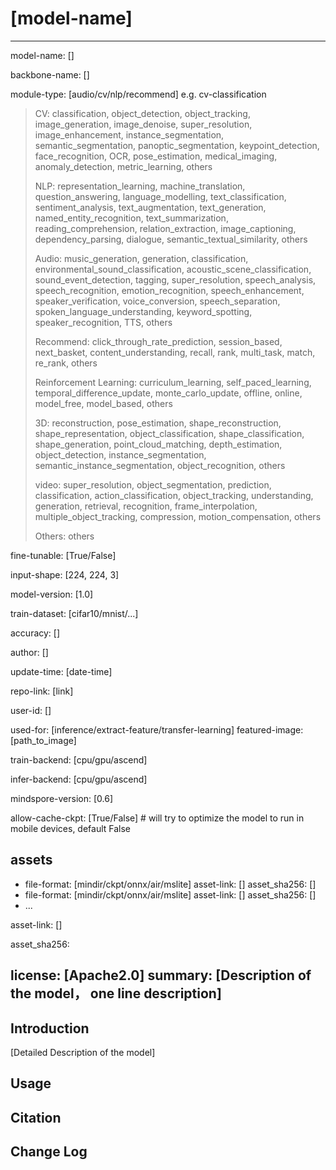 # [model-name]

---

model-name: [] <required>

backbone-name: [] <required>

module-type: [audio/cv/nlp/recommend] e.g. cv-classification <required>

> CV: classification, object_detection, object_tracking, image_generation, image_denoise, super_resolution, image_enhancement, instance_segmentation, semantic_segmentation, panoptic_segmentation, keypoint_detection, face_recognition, OCR, pose_estimation, medical_imaging, anomaly_detection, metric_learning, others
>
> NLP: representation_learning, machine_translation, question_answering, language_modelling, text_classification, sentiment_analysis, text_augmentation, text_generation, named_entity_recognition, text_summarization, reading_comprehension, relation_extraction, image_captioning, dependency_parsing, dialogue, semantic_textual_similarity, others
>
> Audio: music_generation, generation, classification, environmental_sound_classification, acoustic_scene_classification, sound_event_detection, tagging, super_resolution, speech_analysis, speech_recognition, emotion_recognition, speech_enhancement, speaker_verification, voice_conversion, speech_separation, spoken_language_understanding, keyword_spotting, speaker_recognition, TTS, others
>
> Recommend: click_through_rate_prediction, session_based, next_basket, content_understanding, recall, rank, multi_task, match, re_rank, others
>
> Reinforcement Learning: curriculum_learning, self_paced_learning, temporal_difference_update, monte_carlo_update, offline, online, model_free, model_based, others
>
> 3D: reconstruction, pose_estimation, shape_reconstruction, shape_representation, object_classification, shape_classification, shape_generation, point_cloud_matching, depth_estimation, object_detection, instance_segmentation, semantic_instance_segmentation, object_recognition, others
>
> video: super_resolution, object_segmentation, prediction, classification, action_classification, object_tracking, understanding, generation, retrieval, recognition, frame_interpolation, multiple_object_tracking, compression, motion_compensation, others
>
> Others: others

fine-tunable: [True/False] <required>

input-shape: [224, 224, 3] <required>

model-version: [1.0] <required>

train-dataset: [cifar10/mnist/...] <optional>

accuracy: []<optional>

author: [] <required>

update-time: [date-time] <required>

repo-link: [link] <required>

user-id: [] <required>

used-for: [inference/extract-feature/transfer-learning] <required>
featured-image: [path_to_image] <optional>

train-backend: [cpu/gpu/ascend] <required>

infer-backend: [cpu/gpu/ascend] <optional>

mindspore-version: [0.6] <required>

allow-cache-ckpt: [True/False] # will try to optimize the model to run in mobile devices, default False

## assets

  -
    file-format: [mindir/ckpt/onnx/air/mslite] <optional>
    asset-link: []  <optional>
    asset_sha256: [] <optional>
  -
    file-format: [mindir/ckpt/onnx/air/mslite] <optional>
    asset-link: []  <optional>
    asset_sha256: [] <optional>
  -
    ...

asset-link: [] <optional>

asset_sha256: <optional>

license: [Apache2.0] <required>
summary: [Description of the model， one line description] <required>
---

## Introduction

[Detailed Description of the model]

## Usage

## Citation

## Change Log
